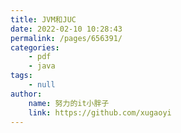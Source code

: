 ```yaml
---
title: JVM和JUC
date: 2022-02-10 10:28:43
permalink: /pages/656391/
categories:
    - pdf
    - java
tags:
    - null
author:
    name: 努力的it小胖子
    link: https://github.com/xugaoyi
---
```

